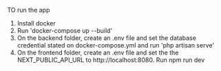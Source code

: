 TO run the app

1. Install docker
2. Run 'docker-compose up --build'
3. On the backend folder, create an .env file and set the database credential stated on docker-compose.yml and run 'php artisan serve'
4. On the frontend folder, create an .env file and set the the NEXT_PUBLIC_API_URL to http://localhost:8080. Run npm run dev